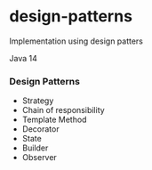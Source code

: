 # design-patterns

Implementation using design patters

Java 14

### Design Patterns
- Strategy
- Chain of responsibility
- Template Method
- Decorator
- State
- Builder
- Observer

